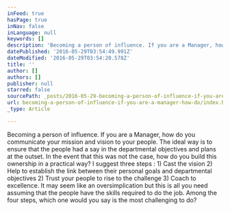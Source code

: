 ```yaml
---
inFeed: true
hasPage: true
inNav: false
inLanguage: null
keywords: []
description: 'Becoming a person of influence. If you are a Manager, how do you communicate your mission and vision to your people. The ideal way is to ensure that the people had a say in the departmental objectives and plans at the outset. In the event that this was not the case, how do you build this ownership in a practical way? I suggest three steps : 1) Cast the vision 2) Help to establish the link between their personal goals and departmental objectives 2) Trust your people to rise to the challenge 3) Coach to excellence. It may seem like an oversimplication but this is all you need assuming that the people have the skills required to do the job. Among the four steps, which one would you say is the most challenging to do?'
datePublished: '2016-05-29T03:54:49.991Z'
dateModified: '2016-05-29T03:54:20.578Z'
title: ''
author: []
authors: []
publisher: null
starred: false
sourcePath: _posts/2016-05-29-becoming-a-person-of-influence-if-you-are-a-manager-how-do.md
url: becoming-a-person-of-influence-if-you-are-a-manager-how-do/index.html
_type: Article

---
```

Becoming a person of influence. If you are a Manager, how do you communicate your mission and vision to your people. The ideal way is to ensure that the people had a say in the departmental objectives and plans at the outset. In the event that this was not the case, how do you build this ownership in a practical way? I suggest three steps : 1) Cast the vision 2) Help to establish the link between their personal goals and departmental objectives 2) Trust your people to rise to the challenge 3) Coach to excellence. It may seem like an oversimplication but this is all you need assuming that the people have the skills required to do the job. Among the four steps, which one would you say is the most challenging to do?